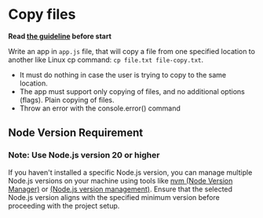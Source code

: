# Copy files

**Read [the guideline](https://github.com/mate-academy/js_task-guideline/blob/master/README.md) before start**

Write an app in `app.js` file, that will copy a file from one specified location to another like
Linux cp command: `cp file.txt file-copy.txt`.

- It must do nothing in case the user is trying to copy to the same location.
- The app must support only copying of files, and no additional options (flags). Plain copying of files.
- Throw an error with the console.error() command

## Node Version Requirement

### Note: Use Node.js version 20 or higher

If you haven't installed a specific Node.js version, you can manage multiple Node.js versions on your machine using tools like [nvm (Node Version Manager)](https://github.com/nvm-sh/nvm) or [(Node.js version management)](https://nodejs.org/en/blog/release/v20.9.0). Ensure that the selected Node.js version aligns with the specified minimum version before proceeding with the project setup.
